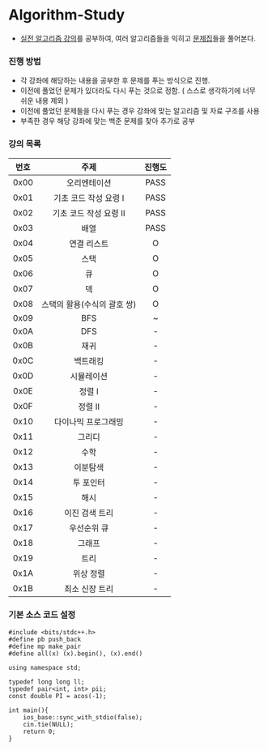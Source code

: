 # Algorithm-Study
* [실전 알고리즘 강의](https://blog.encrypted.gg/919?category=773649)를 공부하여, 여러 알고리즘들을 익히고 [문제집](https://github.com/encrypted-def/basic-algo-lecture/blob/master/workbook.md)들을 풀어본다.

### 진행 방법

* 각 강좌에 해당하는 내용을 공부한 후 문제를 푸는 방식으로 진행.
* 이전에 풀었던 문제가 있더라도 다시 푸는 것으로 정함. ( 스스로 생각하기에 너무 쉬운 내용 제외 )
* 이전에 풀었던 문제들을 다시 푸는 경우 강좌에 맞는 알고리즘 및 자료 구조를 사용
* 부족한 경우 해당 강좌에 맞는 백준 문제를 찾아 추가로 공부

### 강의 목록

| 번호 | 주제 | 진행도 |
| :--: | :--: | :--: |
| 0x00 | 오리엔테이션 | PASS |
| 0x01 | 기초 코드 작성 요령 I | PASS |
| 0x02 | 기초 코드 작성 요령 II | PASS |
| 0x03 | 배열 | PASS |
| 0x04 | 연결 리스트 | O |
| 0x05 | 스택| O |
| 0x06 | 큐 | O |
| 0x07 | 덱 | O |
| 0x08 | 스택의 활용(수식의 괄호 쌍) | O |
| 0x09 | BFS | ~ |
| 0x0A | DFS | - |
| 0x0B | 재귀 | - |
| 0x0C | 백트래킹 | - |
| 0x0D | 시뮬레이션 | - |
| 0x0E | 정렬 I | - |
| 0x0F | 정렬 II | - |
| 0x10 | 다이나믹 프로그래밍 | - |
| 0x11 | 그리디 | - |
| 0x12 | 수학 | - |
| 0x13 | 이분탐색 | - |
| 0x14 | 투 포인터 | - |
| 0x15 | 해시 | - |
| 0x16 | 이진 검색 트리 | - |
| 0x17 | 우선순위 큐 | - |
| 0x18 | 그래프 | - |
| 0x19 | 트리 | - |
| 0x1A | 위상 정렬 | - |
| 0x1B | 최소 신장 트리 | - |

### 기본 소스 코드 설정
~~~
#include <bits/stdc++.h>
#define pb push_back
#define mp make_pair
#define all(x) (x).begin(), (x).end()

using namespace std;

typedef long long ll;
typedef pair<int, int> pii;
const double PI = acos(-1);

int main(){
	ios_base::sync_with_stdio(false);
	cin.tie(NULL);
	return 0;
}
~~~
